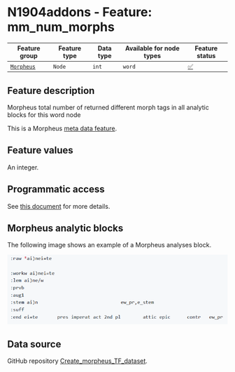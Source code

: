 # N1904addons - Feature: mm_num_morphs

Feature group |Feature type | Data type | Available for node types | Feature status
---  | --- | --- | --- | ---
[`Morpheus`](README.md#feature-group-morpheus-analyses-meta-and-summary) | `Node`| `int` | `word` | [✅](featurestatus.md#Trustworthy "Trustworthy")

## Feature description

Morpheus total number of returned different morph tags in all analytic blocks for this word node

This is a Morpheus [meta data feature](../using_the_morpheus_features.md#morpheus-feature-classes).

## Feature values

An integer.

## Programmatic access

See [this document](../using_the_morpheus_features.md) for more details.

## Morpheus analytic blocks

The following image shows an example of a Morpheus analyses block.

<IMG SRC="images/morpheus_block_example.png">

## Data source

GitHub repository [Create_morpheus_TF_dataset](https://tonyjurg.github.io/Create_morpheus_TF_dataset/).
